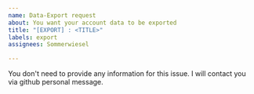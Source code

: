 ```yaml
---
name: Data-Export request
about: You want your account data to be exported
title: "[EXPORT] : <TITLE>"
labels: export
assignees: Sommerwiesel

---
```


You don't need to provide any information for this issue. I will contact you via github personal message.
